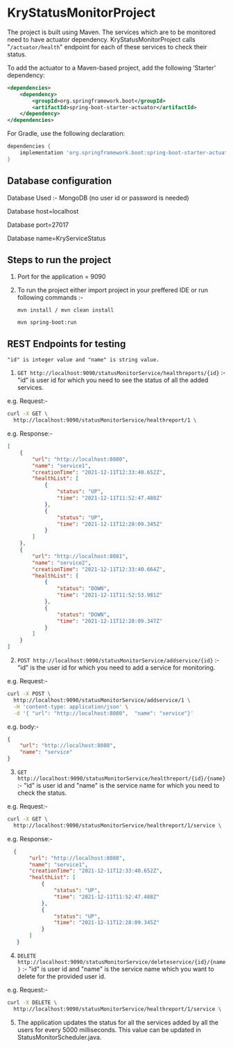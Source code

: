 # KryStatusMonitorProject

The project is built using Maven. The services which are to be monitored need to have actuator dependency.
KryStatusMonitorProject calls "```/actuator/health```" endpoint for each of these services to check their status.

To add the actuator to a Maven-based project, add the following ‘Starter’ dependency:

```xml
<dependencies>
    <dependency>
        <groupId>org.springframework.boot</groupId>
        <artifactId>spring-boot-starter-actuator</artifactId>
    </dependency>
</dependencies>
```

For Gradle, use the following declaration:

```gradle
dependencies {
    implementation 'org.springframework.boot:spring-boot-starter-actuator'
}
```

## Database configuration

Database Used :- MongoDB (no user id or password is needed)

Database host=localhost

Database port=27017

Database name=KryServiceStatus

## Steps to run the project

1. Port for the application = 9090

2. To run the project either import project in your preffered IDE or run following commands :-

    ```
    mvn install / mvn clean install
    
    mvn spring-boot:run 
    ```

## REST Endpoints for testing

```
"id" is integer value and "name" is string value.
```

1. ```GET http://localhost:9090/statusMonitorService/healthreports/{id}``` :- "id" is user id for which you need to see
   the status of all the added services.
   
e.g. Request:-
```bash
curl -X GET \
  http://localhost:9090/statusMonitorService/healthreport/1 \
```

e.g. Response:-

```json
[
    {
        "url": "http://localhost:8080",
        "name": "service1",
        "creationTime": "2021-12-11T12:33:40.652Z",
        "healthList": [
            {
                "status": "UP",
                "time": "2021-12-11T11:52:47.488Z"
            },
            {
                "status": "UP",
                "time": "2021-12-11T12:28:09.345Z"
            }
        ]
    },
    {
        "url": "http://localhost:8081",
        "name": "service2",
        "creationTime": "2021-12-11T12:33:40.664Z",
        "healthList": [
            {
                "status": "DOWN",
                "time": "2021-12-11T11:52:53.981Z"
            },
            {
                "status": "DOWN",
                "time": "2021-12-11T12:28:09.347Z"
            }
        ]
    }
]
 ```

2. ```POST http://localhost:9090/statusMonitorService/addservice/{id}``` :- "id" is the user id for which you need to
   add a service for monitoring.

e.g. Request:-

```bash
curl -X POST \
  http://localhost:9090/statusMonitorService/addservice/1 \
  -H 'content-type: application/json' \
  -d '{ "url": "http://localhost:8080",  "name": "service"}'
```

e.g. body:-

```json
{
    "url": "http://localhost:8080",
    "name": "service"
}
```

3. ```GET http://localhost:9090/statusMonitorService/healthreport/{id}/{name}``` :- "id" is user id and "name" is the
   service name for which you need to check the status.
   
e.g. Request:-
```bash
curl -X GET \
  http://localhost:9090/statusMonitorService/healthreport/1/service \
```

e.g. Response:-

 ```json
   {
        "url": "http://localhost:8080",
        "name": "service1",
        "creationTime": "2021-12-11T12:33:40.652Z",
        "healthList": [
            {
                "status": "UP",
                "time": "2021-12-11T11:52:47.488Z"
            },
            {
                "status": "UP",
                "time": "2021-12-11T12:28:09.345Z"
            }
        ]
    }
 ```

4. ```DELETE http://localhost:9090/statusMonitorService/deleteservice/{id}/{name}``` :-  "id" is user id and "name" is
   the service name which you want to delete for the provided user id.
   
e.g. Request:-
```bash
curl -X DELETE \
  http://localhost:9090/statusMonitorService/healthreport/1/service \
```

5. The application updates the status for all the services added by all the users for every 5000 milliseconds. This
   value can be updated in StatusMonitorScheduler.java.
